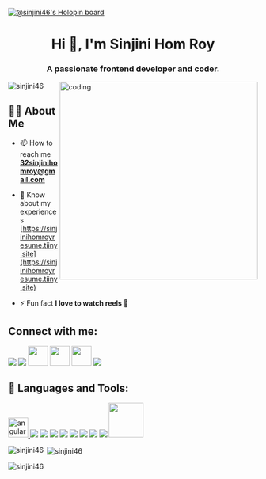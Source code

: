 [![@sinjini46's Holopin board](https://holopin.me/sinjini46)](https://holopin.io/@sinjini46)

<h1 align="center">Hi 👋, I'm Sinjini Hom Roy</h1>
<h3 align="center">A passionate frontend developer and coder.</h3>

<img align="right" alt="coding" width="400" src="https://octodex.github.com/images/femalecodertocat.png">
<p align="left"> <img src="https://komarev.com/ghpvc/?username=sinjini46&label=Profile%20views&color=0e75b6&style=flat" alt="sinjini46" /> </p>

## 🙋‍♂️ About Me

- 📫 How to reach me **32sinjinihomroy@gmail.com**

- 📄 Know about my experiences [https://sinjinihomroyresume.tiiny.site](https://sinjinihomroyresume.tiiny.site)

- ⚡ Fun fact **I love to watch reels 🤪**

## Connect with me:

<p>
  <a href = "https://www.linkedin.com/in/sinjini-hom-roy-55661b211/"><img src="https://img.icons8.com/fluent/48/000000/linkedin.png"/></a>
  <a href = "https://github.com/Sinjini46"><img src="https://img.icons8.com/fluent/48/000000/github.png"/></a>
  <a href = "https://dev.to/sinjini46"><img width="40" src="https://cdn3.iconfinder.com/data/icons/logos-and-brands-adobe/512/84_Dev-512.png"/></a>
  <a href = "https://www.hackerrank.com/32sinjinihomroy"><img width="40" src="https://upload.wikimedia.org/wikipedia/commons/4/40/HackerRank_Icon-1000px.png"/></a>
  <a href = "https://leetcode.com/Sinjini_32/"><img width="40" src="https://upload.wikimedia.org/wikipedia/commons/1/19/LeetCode_logo_black.png"/></a>
  <a href = "https://twitter.com/Sinjini_R"><img src="https://img.icons8.com/fluent/48/000000/twitter.png"/></a>
</p>

## 🚀 Languages and Tools:
<p align="left"> 
<a href="https://angular.io" target="_blank" rel="noreferrer"> <img src="https://angular.io/assets/images/logos/angular/angular.svg" alt="angular" width="40" height="40"/> </a> 
<img src="https://img.icons8.com/color/48/000000/java-coffee-cup-logo.png"/>
<img src="https://img.icons8.com/color/48/000000/react-native.png"/>
<img src="https://img.icons8.com/color/48/000000/javascript.png"/>
<img src="https://img.icons8.com/color/48/000000/html-5.png"/>
<img src="https://img.icons8.com/color/48/000000/css3.png"/>
<img src="https://img.icons8.com/color/48/000000/bootstrap.png"/>
<img src="https://img.icons8.com/color/48/000000/nodejs.png"/>
<img src="https://img.icons8.com/color/48/000000/c-programming.png"/>
<img width="70" src="https://www.php.net/images/logos/new-php-logo.png"/>
</p>

<p><img align="left" src="https://github-readme-stats.vercel.app/api/top-langs?username=sinjini46&show_icons=true&locale=en&layout=compact" alt="sinjini46" /></p>

<p>&nbsp;<img align="center" src="https://github-readme-stats.vercel.app/api?username=sinjini46&show_icons=true&locale=en" alt="sinjini46" /></p>

<p><img align="center" src="https://github-readme-streak-stats.herokuapp.com/?user=sinjini46&&theme=black-ice&hide_border=true&stroke=0000&background=060A0CD0" alt="sinjini46" /></p>
